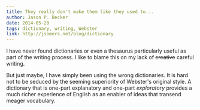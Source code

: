 ```yaml
---
title: They really don't make them like they used to...
author: Jason P. Becker
date: 2014-05-20
tags: dictionary, writing, Webster
link: http://jsomers.net/blog/dictionary
---
```


I have never found dictionaries or even a thesaurus particularly useful as part of the writing process. I like to blame this on my lack of <del>creative</del> careful writing.

But just maybe, I have simply been using the wrong dictionaries. It is hard not to be seduced by the seeming superiority of Webster's original style. A dictionary that is one-part explanatory and one-part *exploratory* provides a much richer experience of English as an enabler of ideas that transend meager vocabulary.


